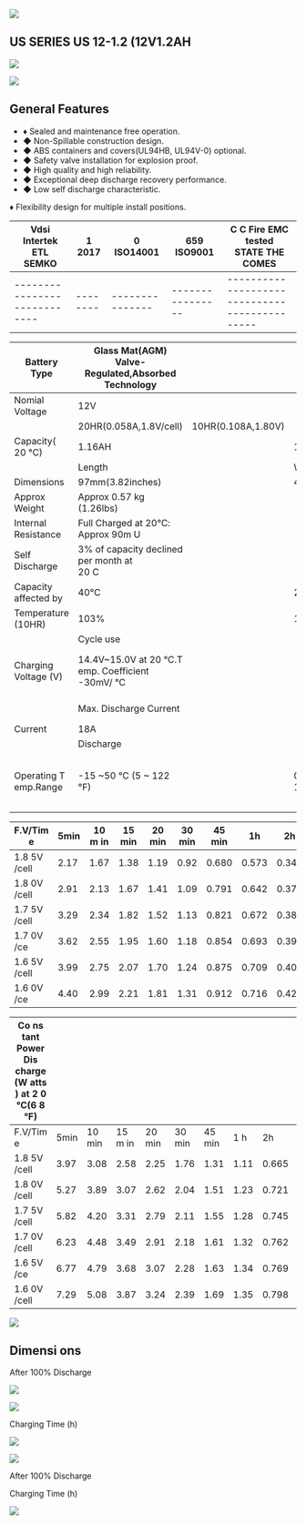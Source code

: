 ![](_page_0_Picture_0.jpeg)

## US SERIES US 12-1.2 (12V1.2AH

![](_page_0_Picture_2.jpeg)

![](_page_0_Picture_3.jpeg)

## General Features

- ♦ Sealed and maintenance free operation.
- ◆ Non-Spillable construction design.
- ◆ ABS containers and covers(UL94HB, UL94V-0) optional.
- ◆ Safety valve installation for explosion proof.
- ◆ High quality and high reliability.
- ◆ Exceptional deep discharge recovery performance.
- ◆ Low self discharge characteristic.

♦ Flexibility design for multiple install positions.

| Vdsi<br>Intertek ETL SEMKO | 1 2017 | 0<br>ISO14001 | 659<br>ISO9001 | C C   Fire EMC<br>tested<br>STATE THE COMES |
|----------------------------|--------|---------------|----------------|---------------------------------------------|
|----------------------------|--------|---------------|----------------|---------------------------------------------|

| Battery Type          | Glass Mat(AGM)<br>Valve-Regulated,Absorbed<br>Technology |                    |                     |                                                    |                        |                   |  |  |  |  |  |  |
|-----------------------|----------------------------------------------------------|--------------------|---------------------|----------------------------------------------------|------------------------|-------------------|--|--|--|--|--|--|
| Nomial Voltage        | 12V                                                      |                    |                     |                                                    |                        |                   |  |  |  |  |  |  |
|                       | 20HR(0.058A,1.8V/cell)                                   | 10HR(0.108A,1.80V) |                     | 5HR(0.196A,1.75V)                                  |                        | 1HR(0.716A,1.60V) |  |  |  |  |  |  |
| Capacity( 20 °C)      | 1.16AH                                                   |                    | 1.08AH              | 0.98AH                                             |                        | 0.716AH           |  |  |  |  |  |  |
|                       | Length                                                   |                    | Width               | Height                                             |                        | Total Height      |  |  |  |  |  |  |
| Dimensions            | 97mm(3.82inches)                                         |                    | 43mm(1.69inches)    | 52mm(2.04inches)                                   |                        | 58mm(2.28inches)  |  |  |  |  |  |  |
| Approx Weight         | Approx 0.57 kg (1.26lbs)                                 |                    |                     |                                                    |                        |                   |  |  |  |  |  |  |
| Internal Resistance   | Full Charged at 20℃: Approx 90m U                        |                    |                     |                                                    |                        |                   |  |  |  |  |  |  |
| Self Discharge        | 3%  of capacity declined per month at<br>20 C            |                    |                     |                                                    |                        |                   |  |  |  |  |  |  |
| Capacity affected by  | 40°C                                                     |                    | 25°C                | 0°C                                                |                        | -15°C             |  |  |  |  |  |  |
| Temperature (10HR)    | 103%                                                     |                    | 100%                | 86%                                                |                        | 65%               |  |  |  |  |  |  |
|                       | Cycle use                                                |                    |                     | Float use                                          |                        |                   |  |  |  |  |  |  |
| Charging Voltage (V)  | 14.4V~15.0V at 20 °C.T emp. Coefficient -30mV/ °C        |                    |                     | 13.5V~13.8V at 20 °C.Temp. Coefficient (-20mV/ °C) |                        |                   |  |  |  |  |  |  |
|                       | Max. Discharge Current                                   |                    |                     | Initial Charging Current                           |                        |                   |  |  |  |  |  |  |
| Current               | 18A                                                      |                    |                     | Less than 0.36A                                    |                        |                   |  |  |  |  |  |  |
|                       | Discharge                                                |                    |                     | Charging                                           |                        | Storage           |  |  |  |  |  |  |
| Operating T emp.Range | -15 ~50 °C (5 ~ 122 °F)                                  |                    | 0~40ºC (32 ~ 104ºF) |                                                    | -15 ~40°C (5 ~ 104 °F) |                   |  |  |  |  |  |  |

| F.V/Tim e    | 5min | 10 m in | 15 min | 20 min | 30 min | 45 min | 1h    | 2h    | 3h    | 4h    | 5h    | 6h    | 8h    | 10h   | 20h   |
|--------------|------|---------|--------|--------|--------|--------|-------|-------|-------|-------|-------|-------|-------|-------|-------|
| 1.8 5V /cell | 2.17 | 1.67    | 1.38   | 1.19   | 0.92   | 0.680  | 0.573 | 0.343 | 0.268 | 0.218 | 0.178 | 0.156 | 0.126 | 0.105 | 0.058 |
| 1.8 0V /cell | 2.91 | 2.13    | 1.67   | 1.41   | 1.09   | 0.791  | 0.642 | 0.374 | 0.288 | 0.233 | 0.191 | 0.167 | 0.133 | 0.108 | 0.058 |
| 1.7 5V /cell | 3.29 | 2.34    | 1.82   | 1.52   | 1.13   | 0.821  | 0.672 | 0.388 | 0.294 | 0.238 | 0.196 | 0.172 | 0.136 | 0.111 | 0.059 |
| 1.7 0V /ce   | 3.62 | 2.55    | 1.95   | 1.60   | 1.18   | 0.854  | 0.693 | 0.397 | 0.302 | 0.244 | 0.201 | 0.175 | 0.138 | 0.113 | 0.060 |
| 1.6 5V /cell | 3.99 | 2.75    | 2.07   | 1.70   | 1.24   | 0.875  | 0.709 | 0.403 | 0.315 | 0.253 | 0.206 | 0.179 | 0.140 | 0.116 | 0.061 |
| 1.6 0V /ce   | 4.40 | 2.99    | 2.21   | 1.81   | 1.31   | 0.912  | 0.716 | 0.420 | 0.324 | 0.261 | 0.213 | 0.183 | 0.141 | 0.117 | 0.061 |

| Co ns tant Power Dis charge (W atts ) at 2 0 ℃(6 8 °F) |      |        |         |        |        |        |      |       |       |       |       |       |       |       |       |
|--------------------------------------------------------|------|--------|---------|--------|--------|--------|------|-------|-------|-------|-------|-------|-------|-------|-------|
| F.V/Tim e                                              | 5min | 10 min | 15 m in | 20 min | 30 min | 45 min | 1 h  | 2h    | 3h    | 4h    | 5h    | 6h    | 8h    | 10h   | 20h   |
| 1.8 5V /cell                                           | 3.97 | 3.08   | 2.58    | 2.25   | 1.76   | 1.31   | 1.11 | 0.665 | 0.523 | 0.426 | 0.348 | 0.306 | 0.248 | 0.208 | 0.114 |
| 1.8 0V /cell                                           | 5.27 | 3.89   | 3.07    | 2.62   | 2.04   | 1.51   | 1.23 | 0.721 | 0.559 | 0.453 | 0.372 | 0.327 | 0.262 | 0.214 | 0.115 |
| 1.7 5V /cell                                           | 5.82 | 4.20   | 3.31    | 2.79   | 2.11   | 1.55   | 1.28 | 0.745 | 0.567 | 0.461 | 0.381 | 0.335 | 0.266 | 0.219 | 0.116 |
| 1.7 0V /cell                                           | 6.23 | 4.48   | 3.49    | 2.91   | 2.18   | 1.61   | 1.32 | 0.762 | 0.582 | 0.472 | 0.390 | 0.342 | 0.270 | 0.224 | 0.118 |
| 1.6 5V /ce                                             | 6.77 | 4.79   | 3.68    | 3.07   | 2.28   | 1.63   | 1.34 | 0.769 | 0.604 | 0.487 | 0.399 | 0.348 | 0.273 | 0.228 | 0.120 |
| 1.6 0V /cell                                           | 7.29 | 5.08   | 3.87    | 3.24   | 2.39   | 1.69   | 1.35 | 0.798 | 0.620 | 0.501 | 0.411 | 0.354 | 0.275 | 0.230 | 0.120 |

![](_page_0_Picture_18.jpeg)

## Dimensi ons

After 100% Discharge

![](_page_1_Figure_1.jpeg)

![](_page_1_Figure_2.jpeg)

Charging Time (h)

![](_page_1_Figure_3.jpeg)

![](_page_1_Figure_4.jpeg)

After 100% Discharge

Charging Time (h)

![](_page_1_Figure_5.jpeg)
